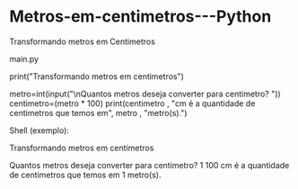 # Metros-em-centimetros---Python
Transformando metros em Centimetros

main.py

print("Transformando metros em centimetros")

metro=int(input("\nQuantos metros deseja converter para centimetro? "))
centimetro=(metro * 100)
print(centimetro , "cm é a quantidade de centimetros que temos em", metro , "metro(s).")


Shell (exemplo):

Transformando metros em centimetros

Quantos metros deseja converter para centimetro? 1
100 cm é a quantidade de centimetros que temos em 1 metro(s).

